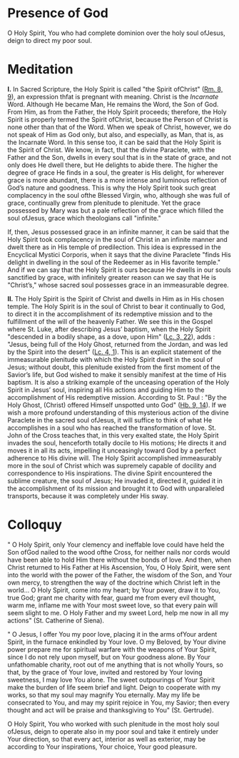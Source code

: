# Presence of God

O Holy Spirit, You who had complete dominion over the holy soul ofJesus, deign to direct my poor soul.

# Meditation

**I.** In Sacred Scripture, the Holy Spirit is called "the Spirit ofChrist" ([Rm. 8, 9](https://vulgata.online/bible/Rm.8?ed=DR2&vfn=DR2.Rm.8.9:vs)), an expression thfat is pregnant with meaning. Christ is the *Incarnate* Word. Although He became Man, He remains the Word, the Son of God. From Him, as from the Father, the Holy Spirit proceeds; therefore, the Holy Spirit is properly termed the Spirit ofChrist, because the Person of Christ is none other than that of the Word. When we speak of Christ, however, we do not speak of Him as God only, but also, and especially, as Man, that is, as the Incarnate Word. In this sense too, it can be said that the Holy Spirit is the Spirit of Christ. We know, in fact, that the divine Paraclete, with the Father and the Son, dwells in every soul that is in the state of grace, and not only does He dwell there, but He delights to abide there. The higher the degree of grace He finds in a soul, the greater is His delight, for wherever grace is more abundant, there is a more intense and luminous reflection of God’s nature and goodness. This is why the Holy Spirit took such great complacency in the soul ofthe Blessed Virgin, who, although she was full of grace, continually grew from plenitude to plenitude. Yet the grace possessed by Mary was but a pale reflection of the grace which filled the soul ofJesus, grace which theologians call "infinite."

If, then, Jesus possessed grace in an infinite manner, it can be said that the Holy Spirit took complacency in the soul of Christ in an infinite manner and dwelt there as in His temple of predilection. This idea is expressed in the Encyclical Mystici Corporis, when it says that the divine Paraclete "finds His delight in dwelling in the soul of the Redeemer as in His favorite temple." And if we can say that the Holy Spirit is ours because He dwells in our souls sanctified by grace, with infinitely greater reason can we say that He is "Christ’s," whose sacred soul possesses grace in an immeasurable degree.

**II.** The Holy Spirit is the Spirit of Christ and dwells in Him as in His chosen temple. The Holy Spirit is in the soul of Christ to bear it continually to God, to direct it in the accomplishment of its redemptive mission and to the fulfillment of the will of the heavenly Father. We see this in the Gospel where St. Luke, after describing Jesus’ baptism, when the Holy Spirit "descended in a bodily shape, as a dove, upon Him" ([Lc. 3, 22](https://vulgata.online/bible/Lc.3?ed=DR2&vfn=DR2.Lc.3.22:vs)), adds : "Jesus, being full of the Holy Ghost, returned from the Jordan, and was led by the Spirit into the desert" ([Lc. 4, 1](https://vulgata.online/bible/Lc.4?ed=DR2&vfn=DR2.Lc.4.1:vs)). This is an explicit statement of the immeasurable plenitude with which the Holy Spirit dwelt in the soul of Jesus; without doubt, this plenitude existed from the first moment of the Savior’s life, but God wished to make it sensibly manifest at the time of His baptism. It is also a striking example of the unceasing operation of the Holy Spirit in Jesus’ soul, inspiring all His actions and guiding Him to the accomplishment of His redemptive mission. According to St. Paul : "By the Holy Ghost, (Christ) offered Himself unspotted unto God" ([Hb. 9, 14](https://vulgata.online/bible/BBB.9?ed=DR2&vfn=DR2.BBB.9.14:vs)). If we wish a more profound understanding of this mysterious action of the divine Paraclete in the sacred soul ofJesus, it will suffice to think of what He accomplishes in a soul who has reached the transformation of love. St. John of the Cross teaches that, in this very exalted state, the Holy Spirit invades the soul, henceforth totally docile to His motions; He directs it and moves it in all its acts, impelling it unceasingly toward God by a perfect adherence to His divine will. The Holy Spirit accomplished immeasurably more in the soul of Christ which was supremely capable of docility and correspondence to His inspirations. The divine Spirit encountered the sublime creature, the soul of Jesus; He invaded it, directed it, guided it in the accomplishment of its mission and brought it to God with unparalleled transports, because it was completely under His sway.

# Colloquy

" O Holy Spirit, only Your clemency and ineffable love could have held the Son ofGod nailed to the wood ofthe Cross, for neither nails nor cords would have been able to hold Him there without the bonds of love. And then, when Christ returned to His Father at His Ascension, You, O Holy Spirit, were sent into the world with the power of the Father, the wisdom of the Son, and Your own mercy, to strengthen the way of the doctrine which Christ left in the world... O Holy Spirit, come into my heart; by Your power, draw it to You, true God; grant me charity with fear, guard me from every evil thought, warm me, inflame me with Your most sweet love, so that every pain will seem slight to me. O Holy Father and my sweet Lord, help me now in all my actions" (St. Catherine of Siena).

" O Jesus, I offer You my poor love, placing it in the arms ofYour ardent Spirit, in the furnace enkindled by Your love. O my Beloved, by Your divine power prepare me for spiritual warfare with the weapons of Your Spirit, since I do not rely upon myself, but on Your goodness alone. By Your unfathomable charity, root out of me anything that is not wholly Yours, so that, by the grace of Your love, invited and restored by Your loving sweetness, I may love You alone. The sweet outpourings of Your Spirit make the burden of life seem brief and light. Deign to cooperate with my works, so that my soul may magnify You eternally. May my life be consecrated to You, and may my spirit rejoice in You, my Savior; then every thought and act will be praise and thanksgiving to You" (St. Gertrude).

O Holy Spirit, You who worked with such plenitude in the most holy soul ofJesus, deign to operate also in my poor soul and take it entirely under Your direction, so that every act, interior as well as exterior, may be according to Your inspirations, Your choice, Your good pleasure.
